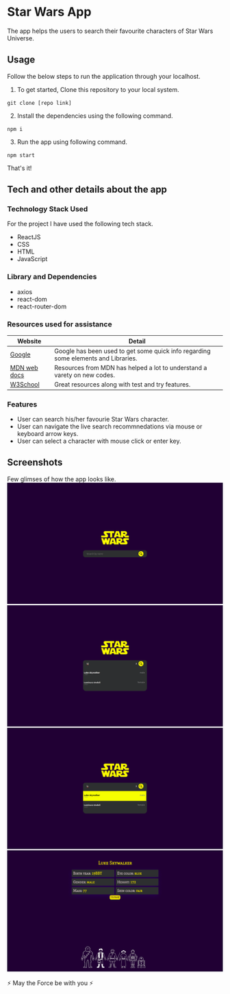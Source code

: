 # Star Wars App
The app helps the users to search their favourite characters of Star Wars Universe.


## Usage
Follow the below steps to run the application through your localhost.

1. To get started, Clone this repository to your local system.
```
git clone [repo link]
```

2. Install the dependencies using the following command.
```
npm i
```

3. Run the app using following command.
```
npm start
```
That's it!

## Tech and other details about the app

### Technology Stack Used
For the project I have used the following tech stack.
- ReactJS
- CSS
- HTML
- JavaScript

### Library and Dependencies
- axios
- react-dom
- react-router-dom

### Resources used for assistance
Website | Detail
------------ | -------------
[Google](https://google.co.in/) |  Google has been used to get some quick info regarding some elements and Libraries.
[MDN web docs](https://developer.mozilla.org/en-US/) | Resources from MDN has helped a lot to understand a varety on new codes.
[W3School](http://w3schools.com/) | Great resources along with test and try features.


### Features
- User can search his/her favourie Star Wars character.
- User can navigate the live search recommnedations via mouse or keyboard arrow keys.
- User can select a character with mouse click or enter key.

## Screenshots
Few glimses of how the app looks like.
![Landing Page](https://github.com/Rakesh-Thampy/mayTheForceWithYou/blob/main/join-upipr-fe-master/screenshots/Screenshot%20from%202021-05-30%2002-37-26.png)
![Search bar](https://github.com/Rakesh-Thampy/mayTheForceWithYou/blob/main/join-upipr-fe-master/screenshots/Screenshot%20from%202021-05-30%2002-37-36.png)
![Live Search](https://github.com/Rakesh-Thampy/mayTheForceWithYou/blob/main/join-upipr-fe-master/screenshots/Screenshot%20from%202021-05-30%2002-37-44.png)
![Result Page](https://github.com/Rakesh-Thampy/mayTheForceWithYou/blob/main/join-upipr-fe-master/screenshots/Screenshot%20from%202021-05-30%2002-37-59.png)


:zap: May the Force be with you :zap:
